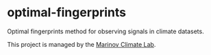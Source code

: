 # optimal-fingerprints
Optimal fingerprints method for observing signals in climate datasets.

This project is managed by the [Marinov Climate Lab](https://climate.sas.upenn.edu/).
